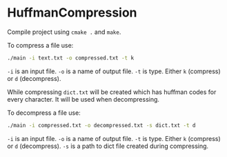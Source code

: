 # HuffmanCompression

Compile project using `cmake .` and `make`.

To compress a file use:

```bash
./main -i text.txt -o compressed.txt -t k
```

`-i` is an input file.
`-o` is a name of output file.
`-t` is type. Either `k` (compress) or `d` (decompress).

While compressing `dict.txt` will be created which has huffman codes for every character. It will be used when decompressing.

To decompress a file use:

```bash
./main -i compressed.txt -o decompressed.txt -s dict.txt -t d
```

`-i` is an input file.
`-o` is a name of output file.
`-t` is type. Either `k` (compress) or `d` (decompress).
`-s` is a path to dict file created during compressing.
